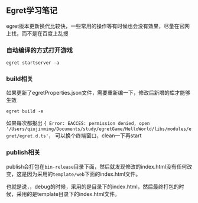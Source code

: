 ## Egret学习笔记


egret版本更新换代比较快，一些常用的操作等有时候也会没有效果，尽量在官网上找，而不是在百度上乱搜


### 自动编译的方式打开游戏
````
egret startserver -a
````

### build相关
如果更新了egretProperties.json文件，需要重新编一下，修改后新增的库才能够生效

````
egret build -e
````

如果每次都报出
`{ Error: EACCES: permission denied, open '/Users/qiujinming/Documents/study/egretGame/HelloWorld/libs/modules/egret/egret.d.ts'`，
可以换个终端窗口，clean一下再start


### publish相关
publish会打包在`bin-release`目录下面，然后就发现修改的index.html没有任何改变，这是因为采用的`template/web`下面的index.html文件。

也就是说，，debug的时候，采用的是目录下的index.html，然后最终打包的时候，采用的是template目录下的index.html文件。